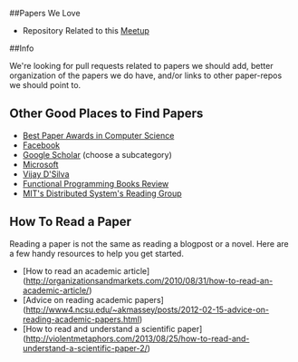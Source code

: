 ##Papers We Love

* Repository Related to this [Meetup](http://www.meetup.com/papers-we-love/)

##Info

We're looking for pull requests related to papers we should add, better organization of the papers we do have, and/or links to other paper-repos we should point to.

## Other Good Places to Find Papers

* [Best Paper Awards in Computer Science](http://jeffhuang.com/best_paper_awards.html)
* [Facebook](https://www.facebook.com/publications)
* [Google Scholar](http://scholar.google.com/citations?view_op=top_venues&hl=en&vq=eng) (choose a subcategory)
* [Microsoft](http://research.microsoft.com/apps/catalog/default.aspx?t=publications)
* [Vijay D'Silva](http://www.eecs.berkeley.edu/~vijayd/#papers)
* [Functional Programming Books Review](http://alexott.net/en/fp/books/)
* [MIT's Distributed System's Reading Group](http://pdos.csail.mit.edu/dsrg/)

## How To Read a Paper

Reading a paper is not the same as reading a blogpost or a novel. Here are a few handy resources to help you get started.

* [How to read an academic article] (http://organizationsandmarkets.com/2010/08/31/how-to-read-an-academic-article/)
* [Advice on reading academic papers] (http://www4.ncsu.edu/~akmassey/posts/2012-02-15-advice-on-reading-academic-papers.html)
* [How to read and understand a scientific paper] (http://violentmetaphors.com/2013/08/25/how-to-read-and-understand-a-scientific-paper-2/)
